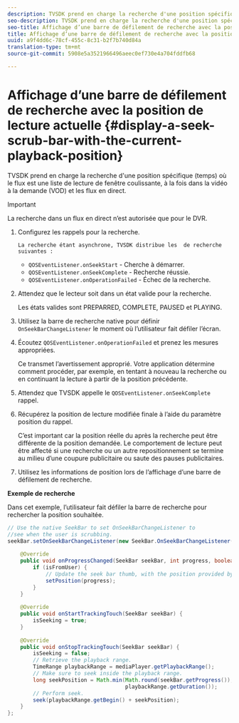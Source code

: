 ```yaml
---
description: TVSDK prend en charge la recherche d'une position spécifique (temps) où le flux est une liste de lecture de fenêtre coulissante, à la fois dans la vidéo à la demande (VOD) et les flux en direct.
seo-description: TVSDK prend en charge la recherche d'une position spécifique (temps) où le flux est une liste de lecture de fenêtre coulissante, à la fois dans la vidéo à la demande (VOD) et les flux en direct.
seo-title: Affichage d’une barre de défilement de recherche avec la position de lecture actuelle
title: Affichage d’une barre de défilement de recherche avec la position de lecture actuelle
uuid: a9f4dd6c-78cf-455c-8c31-b2f7b740d84a
translation-type: tm+mt
source-git-commit: 5908e5a3521966496aeec0ef730e4a704fddfb68

---
```



# Affichage d’une barre de défilement de recherche avec la position de lecture actuelle {#display-a-seek-scrub-bar-with-the-current-playback-position}

TVSDK prend en charge la recherche d&#39;une position spécifique (temps) où le flux est une liste de lecture de fenêtre coulissante, à la fois dans la vidéo à la demande (VOD) et les flux en direct.

>[!IMPORTANT]
>
>La recherche dans un flux en direct n’est autorisée que pour le DVR.

1. Configurez les rappels pour la recherche.

       La recherche étant asynchrone, TVSDK distribue les  de recherche suivantes :
   
   * `QOSEventListener.onSeekStart` - Cherche à démarrer.
   * `QOSEventListener.onSeekComplete` - Recherche réussie.
   * `QOSEventListener.onOperationFailed` - Échec de la recherche.

1. Attendez que le lecteur soit dans un état valide pour la recherche.

   Les états valides sont PREPARRED, COMPLETE, PAUSED et PLAYING.

1. Utilisez la barre de recherche native pour définir `OnSeekBarChangeListener` le moment où l’utilisateur fait défiler l’écran.
1. Écoutez `QOSEventListener.onOperationFailed` et prenez les mesures appropriées.

   Ce transmet l’avertissement approprié. Votre application détermine comment procéder, par exemple, en tentant à nouveau la recherche ou en continuant la lecture à partir de la position précédente.

1. Attendez que TVSDK appelle le `QOSEventListener.onSeekComplete` rappel.
1. Récupérez la position de lecture modifiée finale à l’aide du paramètre position du rappel.

   C’est important car la position réelle du après la recherche peut être différente de la position demandée. Le comportement de lecture peut être affecté si une recherche ou un autre repositionnement se termine au milieu d’une coupure publicitaire ou saute des pauses publicitaires.

1. Utilisez les informations de position lors de l’affichage d’une barre de défilement de recherche.

<!--<a id="example_9657AA855B6A4355B0E7D854596FFB54"></a>-->

**Exemple de recherche**

Dans cet exemple, l’utilisateur fait défiler la barre de recherche pour rechercher la position souhaitée.

```java
// Use the native SeekBar to set OnSeekBarChangeListener to  
//see when the user is scrubbing. 
seekBar.setOnSeekBarChangeListener(new SeekBar.OnSeekBarChangeListener() { 
 
    @Override 
    public void onProgressChanged(SeekBar seekBar, int progress, boolean isFromUser) { 
        if (isFromUser) {  
            // Update the seek bar thumb, with the position provided by the user. 
            setPosition(progress); 
        } 
    } 
 
    @Override 
    public void onStartTrackingTouch(SeekBar seekBar) { 
        isSeeking = true; 
    } 
 
    @Override 
    public void onStopTrackingTouch(SeekBar seekBar) { 
        isSeeking = false; 
        // Retrieve the playback range. 
        TimeRange playbackRange = mediaPlayer.getPlaybackRange(); 
        // Make sure to seek inside the playback range. 
        long seekPosition = Math.min(Math.round(seekBar.getProgress()),  
                                     playbackRange.getDuration()); 
        // Perform seek. 
        seek(playbackRange.getBegin() + seekPosition); 
    } 
}; 
```

